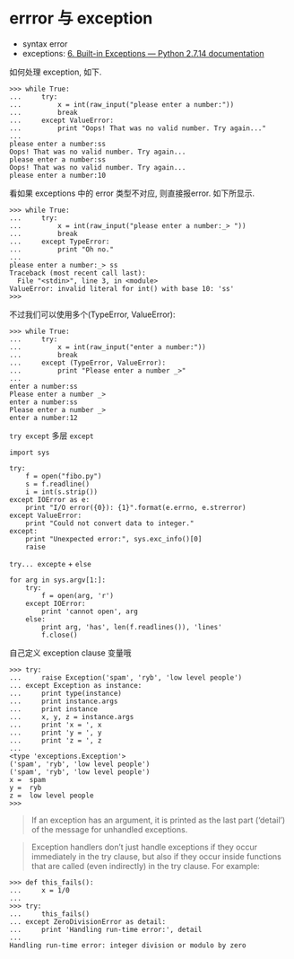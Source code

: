 # errror 与 exception

- syntax error
- exceptions: [6. Built-in Exceptions — Python 2.7.14 documentation](https://docs.python.org/2.7/library/exceptions.html#bltin-exceptions)

如何处理 exception, 如下.


```
>>> while True:
...     try:
...         x = int(raw_input("please enter a number:"))
...         break
...     except ValueError:
...         print "Oops! That was no valid number. Try again..."
...
please enter a number:ss
Oops! That was no valid number. Try again...
please enter a number:ss
Oops! That was no valid number. Try again...
please enter a number:10
```

看如果 exceptions 中的 error 类型不对应, 则直接报error. 如下所显示.

```
>>> while True:
...     try:
...         x = int(raw_input("please enter a number:_> "))
...         break
...     except TypeError:
...         print "Oh no."
...
please enter a number:_> ss
Traceback (most recent call last):
  File "<stdin>", line 3, in <module>
ValueError: invalid literal for int() with base 10: 'ss'
>>>
```

不过我们可以使用多个(TypeError, ValueError):

```
>>> while True:
...     try:
...         x = int(raw_input("enter a number:"))
...         break
...     except (TypeError, ValueError):
...         print "Please enter a number _>"
...
enter a number:ss
Please enter a number _>
enter a number:ss
Please enter a number _>
enter a number:12
```

`try except` 多层 `except`

```
import sys

try:
    f = open("fibo.py")
    s = f.readline()
    i = int(s.strip())
except IOError as e:
    print "I/O error({0}): {1}".format(e.errno, e.strerror)
except ValueError:
    print "Could not convert data to integer."
except:
    print "Unexpected error:", sys.exc_info()[0]
    raise
```

`try... excepte` + `else`

```
for arg in sys.argv[1:]:
    try:
        f = open(arg, 'r')
    except IOError:
        print 'cannot open', arg
    else:
        print arg, 'has', len(f.readlines()), 'lines'
        f.close()
```

自己定义 exception clause 变量哦

```
>>> try:
...     raise Exception('spam', 'ryb', 'low level people')
... except Exception as instance:
...     print type(instance)
...     print instance.args
...     print instance
...     x, y, z = instance.args
...     print 'x = ', x
...     print 'y = ', y
...     print 'z = ', z
...
<type 'exceptions.Exception'>
('spam', 'ryb', 'low level people')
('spam', 'ryb', 'low level people')
x =  spam
y =  ryb
z =  low level people
>>>
```

> If an exception has an argument, it is printed as the last part (‘detail’) of the message for unhandled exceptions.

> Exception handlers don’t just handle exceptions if they occur immediately in the try clause, but also if they occur inside functions that are called (even indirectly) in the try clause. For example:

```
>>> def this_fails():
...     x = 1/0
...
>>> try:
...     this_fails()
... except ZeroDivisionError as detail:
...     print 'Handling run-time error:', detail
...
Handling run-time error: integer division or modulo by zero
```
